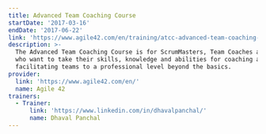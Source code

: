 ```yaml
---
title: Advanced Team Coaching Course
startDate: '2017-03-16'
endDate: '2017-06-22'
link: 'https://www.agile42.com/en/training/atcc-advanced-team-coaching-course/'
description: >-
  The Advanced Team Coaching Course is for ScrumMasters, Team Coaches and others
  who want to take their skills, knowledge and abilities for coaching and
  facilitating teams to a professional level beyond the basics.
provider:
  link: 'https://www.agile42.com/en/'
  name: Agile 42
trainers:
  - Trainer:
      link: 'https://www.linkedin.com/in/dhavalpanchal/'
      name: Dhaval Panchal
---
```


